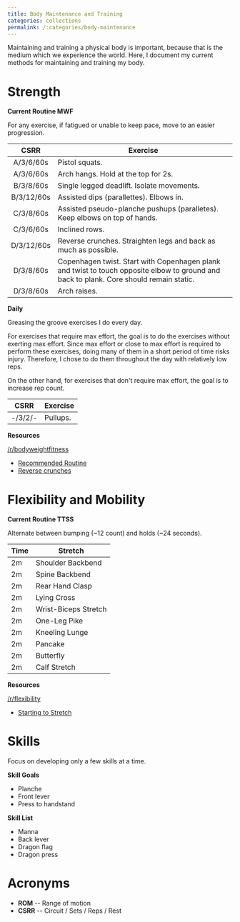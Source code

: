 ```yaml
---
title: Body Maintenance and Training
categories: collections
permalink: /:categories/body-maintenance
---
```


Maintaining and training a physical body is important, because that is the
medium which we experience the world. Here, I document my current methods for
maintaining and training my body.

# Strength

**Current Routine MWF**

For any exercise, if fatigued or unable to keep pace, move to an easier
progression.

**CSRR** | **Exercise**
:---: | ---
A/3/6/60s | Pistol squats.
A/3/6/60s | Arch hangs. Hold at the top for 2s.
B/3/8/60s | Single legged deadlift. Isolate movements.
B/3/12/60s | Assisted dips (parallettes). Elbows in.
C/3/8/60s | Assisted pseudo-planche pushups (paralletes). Keep elbows on top of hands.
C/3/6/60s | Inclined rows.
D/3/12/60s | Reverse crunches. Straighten legs and back as much as possible.
D/3/8/60s | Copenhagen twist. Start with Copenhagen plank and twist to touch opposite elbow to ground and back to plank. Core should remain static.
D/3/8/60s | Arch raises.

**Daily**

Greasing the groove exercises I do every day.

For exercises that require max effort, the goal is to do the exercises without
exerting max effort. Since max effort or close to max effort is required to
perform these exercises, doing many of them in a short period of time risks
injury. Therefore, I chose to do them throughout the day with relatively low
reps.

On the other hand, for exercises that don't require max effort, the goal is to
increase rep count.

**CSRR** | **Exercise**
:---: | ---
-/3/2/- | Pullups.


**Resources**

[/r/bodyweightfitness](https://www.reddit.com/r/bodyweightfitness/)

* [Recommended Routine](https://www.reddit.com/r/bodyweightfitness/wiki/kb/recommended_routine)
* [Reverse crunches](https://www.reddit.com/r/bodyweightfitness/comments/8xtaui/heres_how_to_do_reverse_crunches_and_take_them_to/)

# Flexibility and Mobility

**Current Routine TTSS**

Alternate between bumping (~12 count) and holds (~24 seconds).

**Time** | **Stretch**
--- | ---
2m | Shoulder Backbend
2m | Spine Backbend
2m | Rear Hand Clasp
2m | Lying Cross
2m | Wrist-Biceps Stretch
2m | One-Leg Pike
2m | Kneeling Lunge
2m | Pancake
2m | Butterfly
2m | Calf Stretch

**Resources**

[/r/flexibility](https://www.reddit.com/r/flexibility/)

* [Starting to Stretch](https://www.reddit.com/r/flexibility/wiki/starting_to_stretch)

# Skills

Focus on developing only a few skills at a time.

**Skill Goals**

* Planche
* Front lever
* Press to handstand

**Skill List**

* Manna
* Back lever
* Dragon flag
* Dragon press

# Acronyms

* **ROM** -- Range of motion
* **CSRR** -- Circuit / Sets / Reps / Rest